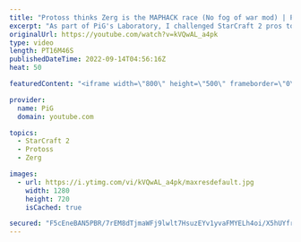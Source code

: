 ```yaml
---
title: "Protoss thinks Zerg is the MAPHACK race (No fog of war mod) | PiG's Laboratory - StarCraft 2"
excerpt: "As part of PiG's Laboratory, I challenged StarCraft 2 pros to play with Maphacks! Who is the better cheater? Series was played with printF's Maphacks mod. Check out other PiG's Laboratory videos in the playlist: https://youtube.com/playlist?list=PLFUDU8AOevUd-zdmPIHGBi7xWwtua9Gtr -- 🐷 Second Channel"
originalUrl: https://youtube.com/watch?v=kVQwAL_a4pk
type: video
length: PT16M46S
publishedDateTime: 2022-09-14T04:56:16Z
heat: 50

featuredContent: "<iframe width=\"800\" height=\"500\" frameborder=\"0\" src=\"https://www.youtube.com/embed/kVQwAL_a4pk\" allow=\"accelerometer; autoplay; encrypted-media; gyroscope; picture-in-picture\" allowfullscreen></iframe>"

provider:
  name: PiG
  domain: youtube.com

topics:
  - StarCraft 2
  - Protoss
  - Zerg

images:
  - url: https://i.ytimg.com/vi/kVQwAL_a4pk/maxresdefault.jpg
    width: 1280
    height: 720
    isCached: true

secured: "F5cEneBAN5PBR/7rEM8dTjmaWFj9lwlt7HsuzEYv1yvaFMYELh4oi/X5hUYfrA/C2RQomuhqT/kTqFK/kOpDvXXUzvlR2l6Z4PhsS1ShmZLZL9W+5U0JBCkleBgTPh5UJxRw/OyvSWANWYXFBD3Wu4pVsqXTQMvB0/HV73YlqsNtT4fjR9jvcT/nW5iEwCQdkXc9DgApe3M+DytpIm5LNbZGxT/Dzb9LgBnguFqrBtzU/dhB5yso5o/ppmj6mNc9ne5mJ7Kg8ZgbutGdcnATa1ZcYMpV55TLqRez5H4ZAzIhVRmft4iEUL/lBE6D8p0vR5w3Af2T88cDwWF1Zxwnce/Vw1QRFCEZ+FnVyT4Fq4Gtx3x/1ZpFGFhyuLmnF/kcAmNB4gEP0y3fGbdZB/puyxLMcmksUl3aEr3trCrt2IU=;IYn1GsGIhK37sCCO3DFtcQ=="
---
```



